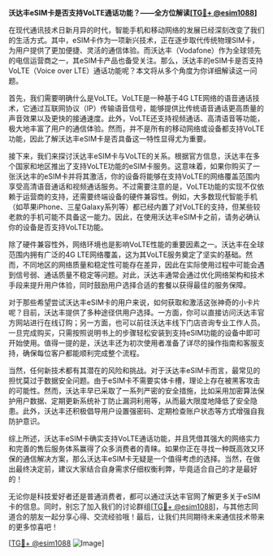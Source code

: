 **沃达丰eSIM卡是否支持VoLTE通话功能？——全方位解读[[TG💪+ @esim1088](https://t.me/s/esim1088)]**

在现代通讯技术日新月异的时代，智能手机和移动网络的发展已经深刻改变了我们的生活方式。其中，eSIM卡作为一项新兴技术，正在逐步取代传统物理SIM卡，为用户提供了更加便捷、灵活的通信体验。而沃达丰（Vodafone）作为全球领先的电信运营商之一，其eSIM卡产品也备受关注。那么，沃达丰的eSIM卡是否支持VoLTE（Voice over LTE）通话功能呢？本文将从多个角度为你详细解读这一问题。

首先，我们需要明确什么是VoLTE。VoLTE是一种基于4G LTE网络的语音通话技术，它通过互联网协议（IP）传输语音信号，能够提供比传统语音通话更高质量的声音效果以及更快的接通速度。此外，VoLTE还支持视频通话、高清语音等功能，极大地丰富了用户的通信体验。然而，并不是所有的移动网络或设备都支持VoLTE功能，因此了解沃达丰eSIM卡是否具备这一特性显得尤为重要。

接下来，我们来探讨沃达丰eSIM卡与VoLTE的关系。根据官方信息，沃达丰在多个国家和地区推出了支持VoLTE功能的eSIM卡服务。这意味着，如果你购买了一张沃达丰的eSIM卡并将其激活，你的设备将能够在支持VoLTE的网络覆盖范围内享受高清语音通话和视频通话服务。不过需要注意的是，VoLTE功能的实现不仅依赖于运营商的支持，还需要终端设备的硬件兼容性。例如，大多数现代智能手机（如苹果iPhone、三星Galaxy系列等）都已经内置了对VoLTE的支持，但某些较老款的手机可能不具备这一能力。因此，在使用沃达丰eSIM卡之前，请务必确认你的设备是否支持VoLTE功能。

除了硬件兼容性外，网络环境也是影响VoLTE性能的重要因素之一。沃达丰在全球范围内拥有广泛的4G LTE网络覆盖，这为其VoLTE服务奠定了坚实的基础。然而，不同地区的网络质量和稳定性可能存在差异，因此在实际使用过程中可能会遇到信号弱、通话质量不稳定等问题。对此，沃达丰通常会通过优化网络架构和技术手段来提升用户体验，同时鼓励用户选择合适的套餐以获得最佳的服务保障。

对于那些希望尝试沃达丰eSIM卡的用户来说，如何获取和激活这张神奇的小卡片呢？目前，沃达丰提供了多种途径供用户选择。一方面，你可以直接访问沃达丰官方网站进行在线订购；另一方面，也可以前往沃达丰线下门店咨询专业工作人员。一旦完成购买，只需按照说明书上的步骤轻松安装到支持eSIM功能的设备中即可开始使用。值得一提的是，沃达丰还为初次使用者准备了详尽的操作指南和客服支持，确保每位客户都能顺利完成整个流程。

当然，任何新技术都有其潜在的风险和挑战。对于沃达丰eSIM卡而言，最常见的担忧莫过于数据安全问题。由于eSIM卡不需要实体卡槽，理论上存在被黑客攻击的可能性。然而，沃达丰早已采取了一系列严密的安全措施，比如采用加密算法保护用户数据、定期更新系统补丁防止漏洞利用等，从而最大限度地降低了安全隐患。此外，沃达丰还积极倡导用户设置强密码、定期检查账户状态等方式增强自我防护意识。

综上所述，沃达丰eSIM卡确实支持VoLTE通话功能，并且凭借其强大的网络实力和完善的售后服务体系赢得了众多消费者的青睐。如果你正在寻找一种既高效又环保的通信解决方案，那么沃达丰eSIM卡无疑是一个值得考虑的选择。当然，在做出最终决定前，建议大家结合自身需求仔细权衡利弊，毕竟适合自己的才是最好的！

无论你是科技爱好者还是普通消费者，都可以通过沃达丰官网了解更多关于eSIM卡的信息。同时，别忘了加入我们的讨论群组[[TG💪+ @esim1088](https://t.me/s/esim1088)]，与其他志同道合的朋友一起分享心得、交流经验哦！最后，让我们共同期待未来通信技术带来的更多惊喜吧！

[[TG💪+ @esim1088](https://t.me/s/esim1088) ![Image](https://i.postimg.cc/4NQfJmqS/Snipaste-2025-05-13-00-14-12.png)]